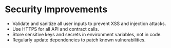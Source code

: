 # Security Improvements

- Validate and sanitize all user inputs to prevent XSS and injection attacks.
- Use HTTPS for all API and contract calls.
- Store sensitive keys and secrets in environment variables, not in code.
- Regularly update dependencies to patch known vulnerabilities.
